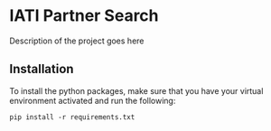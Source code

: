 # IATI Partner Search
 Description of the project goes here

 ## Installation
 To install the python packages, make sure that you have your virtual environment activated and run the following:

 ```{bash}
 pip install -r requirements.txt
 ```

